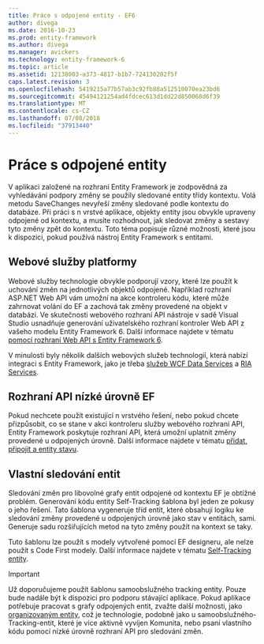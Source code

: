 ```yaml
---
title: Práce s odpojené entity - EF6
author: divega
ms.date: 2016-10-23
ms.prod: entity-framework
ms.author: divega
ms.manager: avickers
ms.technology: entity-framework-6
ms.topic: article
ms.assetid: 12138003-a373-4817-b1b7-724130202f5f
caps.latest.revision: 3
ms.openlocfilehash: 5419215a77b57ab3c92fb88a512510070ea23bd6
ms.sourcegitcommit: 45494121254ad4fdcec613d1dd22d850068d6f39
ms.translationtype: MT
ms.contentlocale: cs-CZ
ms.lasthandoff: 07/08/2018
ms.locfileid: "37913440"
---
```

# <a name="working-with-disconnected-entities"></a>Práce s odpojené entity
V aplikaci založené na rozhraní Entity Framework je zodpovědná za vyhledávání podpory změny se použily sledované entity třídy kontextu. Volá metodu SaveChanges nevyřeší změny sledované podle kontextu do databáze. Při práci s n vrstvé aplikace, objekty entity jsou obvykle upraveny odpojené od kontextu, a musíte rozhodnout, jak sledovat změny a sestavy tyto změny zpět do kontextu. Toto téma popisuje různé možnosti, které jsou k dispozici, pokud používá nástroj Entity Framework s entitami.   

## <a name="web-service-frameworks"></a>Webové služby platformy

Webové služby technologie obvykle podporují vzory, které lze použít k uchování změn na jednotlivých objektů odpojené. Například rozhraní ASP.NET Web API vám umožní na akce kontroleru kódu, které může zahrnovat volání do EF a zachová tak změny provedené na objekt v databázi. Ve skutečnosti webového rozhraní API nástroje v sadě Visual Studio usnadňuje generování uživatelského rozhraní kontroler Web API z vašeho modelu Entity Framework 6. Další informace najdete v tématu [pomocí rozhraní Web API s Entity Framework 6](https://docs.microsoft.com/en-us/aspnet/web-api/overview/data/using-web-api-with-entity-framework/).   

V minulosti byly několik dalších webových služeb technologií, která nabízí integraci s Entity Framework, jako je třeba [služeb WCF Data Services](https://docs.microsoft.com/dotnet/framework/data/wcf/create-a-data-service-using-an-adonet-ef-data-wcf) a [RIA Services](https://docs.microsoft.com/en-us/previous-versions/dotnet/wcf-ria/ee707344(v=vs.91)).

## <a name="low-level-ef-apis"></a>Rozhraní API nízké úrovně EF

Pokud nechcete použít existující n vrstvého řešení, nebo pokud chcete přizpůsobit, co se stane v akci kontroleru služby webového rozhraní API, Entity Framework poskytuje rozhraní API, která umožní uplatnit změny provedené u odpojených úrovně. Další informace najdete v tématu [přidat, připojit a entity stavu](~/ef6/saving/change-tracking/entity-state.md).  

## <a name="self-tracking-entities"></a>Vlastní sledování entit  

Sledování změn pro libovolné grafy entit odpojené od kontextu EF je obtížné problém. Generování kódu entity Self-Tracking šablona byl jeden ze pokusy o jeho řešení. Tato šablona vygeneruje tříd entit, které obsahují logiku ke sledování změny provedené u odpojených úrovně jako stav v entitách, sami. Generuje sadu rozšiřujících metod na tyto změny použít na kontext se taky.

Tuto šablonu lze použít s modely vytvořené pomocí EF designeru, ale nelze použít s Code First modely. Další informace najdete v tématu [Self-Tracking entity](self-tracking-entities/index.md).  

> [!IMPORTANT]
> Už doporučujeme použít šablonu samoobslužného tracking entity. Pouze bude nadále být k dispozici pro podporu stávající aplikace. Pokud aplikace potřebuje pracovat s grafy odpojených entit, zvažte další možnosti, jako [organizovaným entity](http://trackableentities.github.io/), což je technologie, podobně jako u samoobslužného-Tracking-entit, které je více aktivně vyvíjen Komunita, nebo psaní vlastního kódu pomocí nízké úrovně rozhraní API pro sledování změn.
